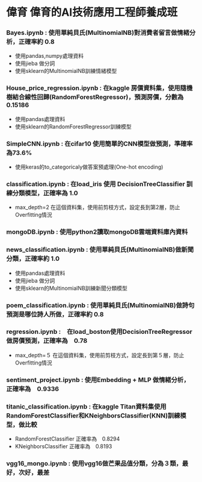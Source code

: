 # 偉育 偉育的AI技術應用工程師養成班
### Bayes.ipynb : 使用單純貝氏(MultinomialNB)對消費者留言做情緒分析，正確率約 0.8
* 使用pandas,numpy處理資料
* 使用jieba 做分詞
* 使用sklearn的MultinomialNB訓練情緒模型

### House_price_regression.ipynb : 在kaggle 房價資料集，使用隨機樹結合線性回歸(RandomForestRegressor)，預測房價，分數為 0.15186
* 使用pandas處理資料
* 使用sklearn的RandomForestRegressor訓練模型

### SimpleCNN.ipynb : 在cifar10 使用簡單的CNN模型做預測，準確率為73.6%
* 使用keras的to_categoricaly做答案預處理(One-hot encoding)

### classification.ipynb : 在load_iris 使用 DecisionTreeClassifier 訓練分類模型，正確率為 1.0
* max_depth=2  在這個資料集，使用前剪枝方式，設定長到第2層，防止Overfitting情況

### mongoDB.ipynb : 使用python2讀取mongoDB雲端資料庫內資料  

### news_classification.ipynb : 使用單純貝氏(MultinomialNB)做新聞分類，正確率約 1.0
* 使用pandas處理資料
* 使用jieba 做分詞
* 使用sklearn的MultinomialNB訓練新聞分類模型

### poem_classification.ipynb : 使用單純貝氏(MultinomialNB)做詩句預測是哪位詩人所做，正確率約 0.8

### regression.ipynb :　在load_boston使用DecisionTreeRegressor做房價預測，正確率為　0.78
* max_depth=５  在這個資料集，使用前剪枝方式，設定長到第５層，防止Overfitting情況

### sentiment_project.ipynb : 使用Embedding + MLP 做情緒分析，正確率為　0.9336

### titanic_classification.ipynb : 在kaggle Titan資料集使用RandomForestClassifier和KNeighborsClassifier(KNN)訓練模型，做比較
* RandomForestClassifier 正確率為　0.8294
* KNeighborsClassifier   正確率為　0.8193

### vgg16_mongo.ipynb : 使用vgg16做芒果品值分類，分為３類，最好，次好，最差
